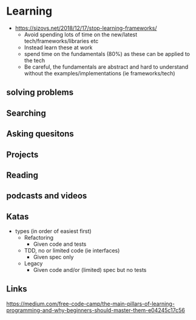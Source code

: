 # Learning

- https://sizovs.net/2018/12/17/stop-learning-frameworks/
  - Avoid spending lots of time on the new/latest tech/frameworks/libraries etc
  - Instead learn these at work
  - spend time on the fundamentals (80%) as these can be applied to the tech
  - Be careful, the fundamentals are abstract and hard to understand without the examples/implementations (ie frameworks/tech)


## solving problems

## Searching

## Asking quesitons

## Projects

## Reading

## podcasts and videos

## Katas

- types (in order of easiest first)
  - Refactoring
    - Given code and tests
  - TDD, no or limited code (ie interfaces)
    - Given spec only
  - Legacy
    - Given code and/or  (limited) spec but no tests

## Links

https://medium.com/free-code-camp/the-main-pillars-of-learning-programming-and-why-beginners-should-master-them-e04245c17c56
